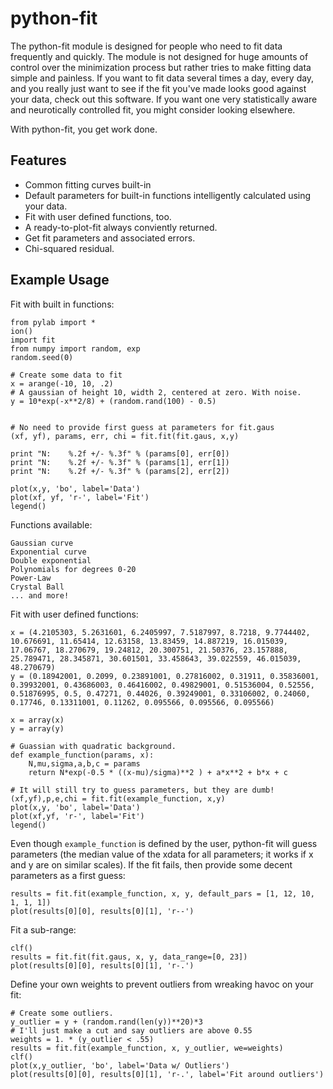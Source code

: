 python-fit
======


The python-fit module is designed for people who need to fit data frequently and quickly. The module is not designed for huge amounts of control over the minimization process but rather tries to make fitting data simple and painless. If you want to fit data several times a day, every day, and you really just want to see if the fit you've made looks good against your data, check out this software. If you want one very statistically aware and neurotically controlled fit, you might consider looking elsewhere.

With python-fit, you get work done.

Features
--------

* Common fitting curves built-in
* Default parameters for built-in functions intelligently calculated using your data.
* Fit with user defined functions, too.
* A ready-to-plot-fit always conviently returned.
* Get fit parameters and associated errors.
* Chi-squared residual.


Example Usage
-------------

Fit with built in functions:

    from pylab import *
    ion()
    import fit
    from numpy import random, exp
    random.seed(0)
    
    # Create some data to fit
    x = arange(-10, 10, .2)
    # A gaussian of height 10, width 2, centered at zero. With noise.
    y = 10*exp(-x**2/8) + (random.rand(100) - 0.5)
    
    
    # No need to provide first guess at parameters for fit.gaus
    (xf, yf), params, err, chi = fit.fit(fit.gaus, x,y)
    
    print "N:    %.2f +/- %.3f" % (params[0], err[0])
    print "N:    %.2f +/- %.3f" % (params[1], err[1])
    print "N:    %.2f +/- %.3f" % (params[2], err[2])
    
    plot(x,y, 'bo', label='Data')
    plot(xf, yf, 'r-', label='Fit')
    legend() 

Functions available:

    Gaussian curve
    Exponential curve
    Double exponential
    Polynomials for degrees 0-20
    Power-Law
    Crystal Ball
    ... and more!


Fit with user defined functions:

    x = (4.2105303, 5.2631601, 6.2405997, 7.5187997, 8.7218, 9.7744402, 10.676691, 11.65414, 12.63158, 13.83459, 14.887219, 16.015039, 17.06767, 18.270679, 19.24812, 20.300751, 21.50376, 23.157888, 25.789471, 28.345871, 30.601501, 33.458643, 39.022559, 46.015039, 48.270679)
    y = (0.18942001, 0.2099, 0.23891001, 0.27816002, 0.31911, 0.35836001, 0.39932001, 0.43686003, 0.46416002, 0.49829001, 0.51536004, 0.52556, 0.51876995, 0.5, 0.47271, 0.44026, 0.39249001, 0.33106002, 0.24060, 0.17746, 0.13311001, 0.11262, 0.095566, 0.095566, 0.095566)

    x = array(x)
    y = array(y)

    # Guassian with quadratic background.
    def example_function(params, x):
        N,mu,sigma,a,b,c = params
        return N*exp(-0.5 * ((x-mu)/sigma)**2 ) + a*x**2 + b*x + c
      
    # It will still try to guess parameters, but they are dumb!
    (xf,yf),p,e,chi = fit.fit(example_function, x,y)
    plot(x,y, 'bo', label='Data')
    plot(xf,yf, 'r-', label='Fit')
    legend()

Even though `example_function` is defined by the user, python-fit will guess parameters (the median value of the xdata for all parameters; it works if x and y are on similar scales). If the fit fails, then provide some decent parameters as a first guess:

    results = fit.fit(example_function, x, y, default_pars = [1, 12, 10, 1, 1, 1])
    plot(results[0][0], results[0][1], 'r--')

Fit a sub-range:

    clf()
    results = fit.fit(fit.gaus, x, y, data_range=[0, 23])
    plot(results[0][0], results[0][1], 'r-.')

Define your own weights to prevent outliers from wreaking havoc on your fit:

    
    # Create some outliers.
    y_outlier = y + (random.rand(len(y))**20)*3
    # I'll just make a cut and say outliers are above 0.55
    weights = 1. * (y_outlier < .55)
    results = fit.fit(example_function, x, y_outlier, we=weights)
    clf()
    plot(x,y_outlier, 'bo', label='Data w/ Outliers')
    plot(results[0][0], results[0][1], 'r-.', label='Fit around outliers')



